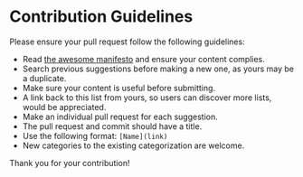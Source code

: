 # Contribution Guidelines

Please ensure your pull request follow the following guidelines:

- Read [the awesome manifesto](https://github.com/sindresorhus/awesome/blob/master/awesome.md) and ensure your content complies.
- Search previous suggestions before making a new one, as yours may be a duplicate.
- Make sure your content is useful before submitting.
- A link back to this list from yours, so users can discover more lists, would be appreciated.
- Make an individual pull request for each suggestion.
- The pull request and commit should have a title.
- Use the following format: `[Name](link)`
- New categories to the existing categorization are welcome.

Thank you for your contribution!
